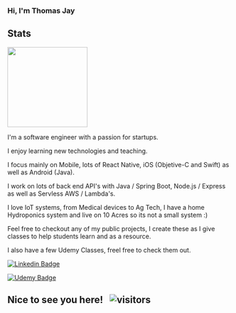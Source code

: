 ### Hi, I'm Thomas Jay



## Stats
<img height="180em" src="https://github-readme-stats.vercel.app/api?username=ThomasJay&show_icons=true&hide_border=true&&count_private=true&include_all_commits=true" />

I'm a software engineer with a passion for startups.

I enjoy learning new technologies and teaching.

I focus mainly on Mobile, lots of React Native, iOS (Objetive-C and Swift) as well as Android (Java).

I work on lots of back end API's with Java / Spring Boot, Node.js / Express as well as Servless AWS / Lambda's.

I love IoT systems, from Medical devices to Ag Tech, I have a home Hydroponics system and live on 10 Acres so its not a small system :)

Feel free to checkout any of my public projects, I create these as I give classes to help students learn and as a resource.

I also have a few Udemy Classes, freel free to check them out.



[![Linkedin Badge](https://img.shields.io/badge/-LinkedIn-0e76a8?style=flat-square&logo=Linkedin&logoColor=white)](https://www.linkedin.com/pub/thomas-jay/1/ba0/3b2)

[![Udemy Badge](https://about.udemy.com/wp-content/themes/wp-about/assets/images/udemy-logo-red.svg)](https://www.udemy.com/user/tomjay2)


    
## Nice to see you here! &nbsp; ![visitors](https://visitor-badge.glitch.me/badge?page_id=page.id)

